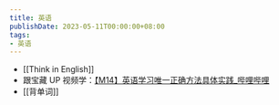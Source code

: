 ```yaml
---
title: 英语
publishDate: 2023-05-11T00:00:00+08:00
tags:
- 英语
---
```


- [[Think in English]]
- 跟宝藏 UP 视频学：[【M14】英语学习唯一正确方法具体实践_哔哩哔哩](https://www.bilibili.com/video/BV1PN411c7Bx/?share_source=copy_web)
- [[背单词]]
